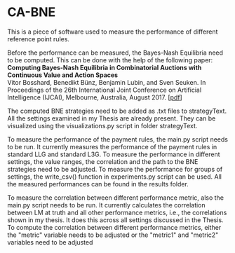 # CA-BNE


This is a piece of software used to measure the performance of different reference point rules.

Before the performance can be measured, the Bayes-Nash Equilibria need to be computed. This can be done with the help of the following paper:
**Computing Bayes-Nash Equilibria in Combinatorial Auctions with Continuous Value and Action Spaces**  
Vitor Bosshard, Benedikt Bünz, Benjamin Lubin, and Sven Seuken. In Proceedings of the 26th International Joint Conference on Artificial Intelligence (IJCAI), Melbourne, Australia, August 2017. [[pdf](http://www.ifi.uzh.ch/ce/publications/BNE_Bosshard_et_al_IJCAI_2017-long.pdf)]

The computed BNE strategies need to be added as .txt files to strategyText.
All the settings examined in my Thesis are already present. They can be visualized using the visualizations.py script in folder strategyText.

To measure the performance of the payment rules, the main.py script needs to be run.
It currently measures the performance of the payment rules in standard LLG and standard L3G.
To measure the performance in different settings, the value ranges, the correlation and the path to the BNE strategies need to be adjusted.
To measure the performance for groups of settings, the write_csv() function in experiments.py script can be used.
All the measured performances can be found in the results folder.

To measure the correlation between different performance metric, also the main.py script needs to be run.
It currently calculates the correlation between LM at truth and all other performance metrics, i.e., the correlations shown in my thesis. It does this across all settings discussed in the Thesis.
To compute the correlation between different performance metrics, either the "metric" variable needs to be adjusted or the "metric1" and "metric2" variables need to be adjusted










